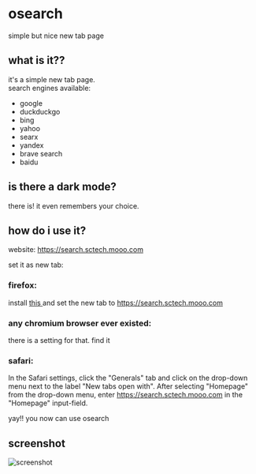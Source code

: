 # osearch
simple but nice new tab page
## what is it??
it's a simple new tab page.  
search engines available:
- google
- duckduckgo
- bing
- yahoo
- searx
- yandex
- brave search
- baidu
## is there a dark mode?
there is! it even remembers your choice.
## how do i use it?
website: https://search.sctech.mooo.com

set it as new tab:  

### firefox:
  
  install <a href="https://addons.mozilla.org/en-US/firefox/addon/new-tab-override/">this </a>and set the new tab to https://search.sctech.mooo.com  
    
### any chromium browser ever existed:  
  
  there is a setting for that. find it
  
### safari:  
  
  In the Safari settings, click the "Generals" tab and click on the drop-down menu next to the label "New tabs open with". After selecting "Homepage" from the drop-down menu, enter https://search.sctech.mooo.com in the "Homepage" input-field.

yay!! you now can use osearch

## screenshot
![screenshot](https://github.com/user-attachments/assets/7d5b5aa7-e3cf-4c2a-8488-95416eede01b)
